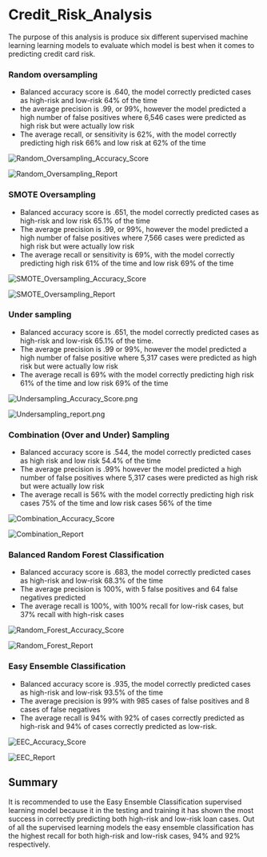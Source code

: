 # Credit_Risk_Analysis

The purpose of this analysis is produce six different supervised machine learning learning models to evaluate which model is best when it comes to predicting credit card risk. 

### Random oversampling

-	Balanced accuracy score is .640, the model correctly predicted cases as high-risk and low-risk 64% of the time 
-	the average precision is .99, or 99%, however the model predicted a high number of false positives where 6,546 cases were predicted as high risk but were actually low risk
-	The average recall, or sensitivity  is 62%, with the model correctly predicting high risk  66% and low risk at 62% of the time

![Random_Oversampling_Accuracy_Score](/Resources/Random_Oversampling_Accuracy_Score.png)

![Random_Oversampling_Report](/Resources/Random_Oversampling_Report.png)


### SMOTE Oversampling

-	Balanced accuracy score is .651, the model correctly predicted cases as high-risk and low risk 65.1% of the time
-	The average precision is .99, or 99%, however the model predicted a high number of false positives where 7,566 cases were predicted as high risk but were actually low risk
-	The average recall or sensitivity is 69%, with the model correctly predicting high risk 61% of the time and low risk 69% of the time

![SMOTE_Oversampling_Accuracy_Score](/Resources/SMOTE_Oversampling_Accuracy_Score.png)

![SMOTE_Oversampling_Report](/Resources/SMOTE_Oversampling_Report.png)


### Under sampling

-	Balanced accuracy score is .651, the model correctly predicted cases as high-risk and low-risk 65.1% of the time.
-	The average precision is .99 or 99%, however the model predicted a high number of false positive where 5,317 cases were predicted as high risk but were actually low risk
-	The average recall is 69% with the model correctly predicting high risk 61% of the time and low risk 69% of the time

![Undersampling_Accuracy_Score.png](/Resources/Undersampling_Accuracy_Score.png)

![Undersampling_report.png](/Resources/Undersampling_report.png)


### Combination (Over and Under) Sampling

-	Balanced accuracy score is .544, the model correctly predicted cases as high risk and low risk 54.4% of the time
-	The average precision is .99% however the model predicted a high number of false positives where 5,317 cases were predicted as high risk but were actually low risk
-	The average recall is 56% with the model correctly predicting high risk cases 75% of the time and low risk cases 56% of the time

![Combination_Accuracy_Score](/Resources/Combination_Accuracy_Score.png)

![Combination_Report](/Resources/Combination_Report.png)


### Balanced Random Forest Classification

-	Balanced accuracy score is .683, the model correctly predicted cases as high-risk and low-risk 68.3% of the time
-	The average precision is 100%, with 5 false positives and 64 false negatives predicted
-	The average recall is 100%, with 100% recall for low-risk cases, but 37% recall with high-risk cases

![Random_Forest_Accuracy_Score](/Resources/Random_Forest_Accuracy_Score.png)

![Random_Forest_Report](/Resources/Random_Forest_Report.png)

### Easy Ensemble Classification
-	Balanced accuracy score is .935, the model correctly predicted cases as high-risk and low-risk 93.5% of the time
-	The average precision is 99% with 985 cases of false positives and 8 cases of false negatives
-	The average recall is 94% with 92% of cases correctly predicted as high-risk and 94% of cases correctly predicted as low-risk.

![EEC_Accuracy_Score](/Resources/EEC_Accuracy_Score.png)

![EEC_Report](/Resources/EEC_Report.png)


## Summary

It is recommended to use the Easy Ensemble Classification supervised learning model because it in the testing and training it has shown the most success in correctly predicting both high-risk and low-risk loan cases. Out of all the supervised learning models the easy ensemble classification has the highest recall for both high-risk and low-risk cases, 94% and 92% respectively. 

